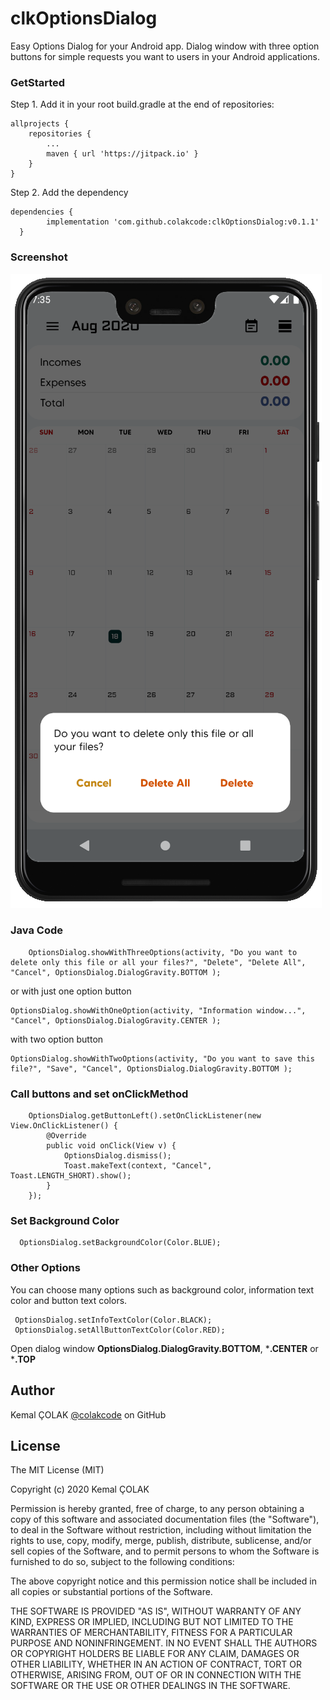 # clkOptionsDialog

Easy Options Dialog for your Android app. Dialog window with three option buttons for simple requests you want to users in your Android applications.

### GetStarted

Step 1. Add it in your root build.gradle at the end of repositories:

	allprojects {
		repositories {
			...
			maven { url 'https://jitpack.io' }
		}
	}
Step 2. Add the dependency

    dependencies {
	        implementation 'com.github.colakcode:clkOptionsDialog:v0.1.1'
	  }

### Screenshot
![OptionsDialog](https://github.com/colakcode/clkOptionsDialog/blob/master/media/options_dialog.png)


### Java Code
        OptionsDialog.showWithThreeOptions(activity, "Do you want to delete only this file or all your files?", "Delete", "Delete All", "Cancel", OptionsDialog.DialogGravity.BOTTOM );

or with just one option button<br/>

	OptionsDialog.showWithOneOption(activity, "Information window...", "Cancel", OptionsDialog.DialogGravity.CENTER );
	
with two option button<br/>

	OptionsDialog.showWithTwoOptions(activity, "Do you want to save this file?", "Save", "Cancel", OptionsDialog.DialogGravity.BOTTOM );
        
### Call buttons and set onClickMethod
        OptionsDialog.getButtonLeft().setOnClickListener(new View.OnClickListener() {
            @Override
            public void onClick(View v) {
                OptionsDialog.dismiss();
                Toast.makeText(context, "Cancel", Toast.LENGTH_SHORT).show();
            }
        });

### Set Background Color
      OptionsDialog.setBackgroundColor(Color.BLUE);
      
### Other Options
You can choose many options such as background color, information text color and button text colors.
     
     OptionsDialog.setInfoTextColor(Color.BLACK);
     OptionsDialog.setAllButtonTextColor(Color.RED);
     
 Open dialog window **OptionsDialog.DialogGravity.BOTTOM**, ***.CENTER** or ***.TOP**
     
## Author
Kemal ÇOLAK [@colakcode](https://github.com/colakcode/) on GitHub

## License

The MIT License (MIT)

Copyright (c) 2020 Kemal ÇOLAK

Permission is hereby granted, free of charge, to any person obtaining a copy of this software and associated documentation files (the "Software"), to deal in the Software without restriction, including without limitation the rights to use, copy, modify, merge, publish, distribute, sublicense, and/or sell copies of the Software, and to permit persons to whom the Software is furnished to do so, subject to the following conditions:

The above copyright notice and this permission notice shall be included in all copies or substantial portions of the Software.

THE SOFTWARE IS PROVIDED "AS IS", WITHOUT WARRANTY OF ANY KIND, EXPRESS OR IMPLIED, INCLUDING BUT NOT LIMITED TO THE WARRANTIES OF MERCHANTABILITY, FITNESS FOR A PARTICULAR PURPOSE AND NONINFRINGEMENT. IN NO EVENT SHALL THE AUTHORS OR COPYRIGHT HOLDERS BE LIABLE FOR ANY CLAIM, DAMAGES OR OTHER LIABILITY, WHETHER IN AN ACTION OF CONTRACT, TORT OR OTHERWISE, ARISING FROM, OUT OF OR IN CONNECTION WITH THE SOFTWARE OR THE USE OR OTHER DEALINGS IN THE SOFTWARE.
